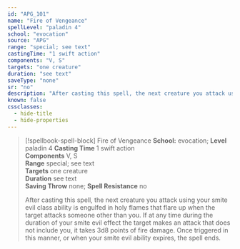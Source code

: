 ```yaml
---
id: "APG_101"
name: "Fire of Vengeance"
spellLevel: "paladin 4"
school: "evocation"
source: "APG"
range: "special; see text"
castingTime: "1 swift action"
components: "V, S"
targets: "one creature"
duration: "see text"
saveType: "none"
sr: "no"
description: "After casting this spell, the next creature you attack using your smite evil class ability is engulfed in holy flames that flare up when the target attacks someone other than you. If at any time during the duration of your smite evil effect the target makes an attack that does not include you, it takes 3d8 points of fire damage. Once triggered in this manner, or when your smite evil ability expires, the spell ends."
known: false
cssclasses:
  - hide-title
  - hide-properties
---
```


> [!spellbook-spell-block] Fire of Vengeance
> **School:** evocation; **Level** paladin 4
> **Casting Time** 1 swift action  
> **Components** V, S  
> **Range** special; see text  
> **Targets** one creature  
> **Duration** see text  
> **Saving Throw** none; **Spell Resistance** no
> 
> After casting this spell, the next creature you attack using your smite evil class ability is engulfed in holy flames that flare up when the target attacks someone other than you. If at any time during the duration of your smite evil effect the target makes an attack that does not include you, it takes 3d8 points of fire damage. Once triggered in this manner, or when your smite evil ability expires, the spell ends.